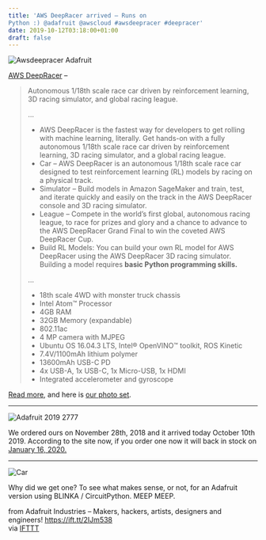 ```yaml
---
title: 'AWS DeepRacer arrived – Runs on
Python :) @adafruit @awscloud #awsdeepracer #deepracer'
date: 2019-10-12T03:18:00+01:00
draft: false
---
```


![Awsdeepracer Adafruit](https://cdn-blog.adafruit.com/uploads/2019/10/awsdeepracer_adafruit.jpg)

[AWS DeepRacer](https://aws.amazon.com/deepracer/) –

> Autonomous 1/18th scale race car driven by reinforcement learning, 3D racing simulator, and global racing league.
> 
> …
> 
> *   AWS DeepRacer is the fastest way for developers to get rolling with machine learning, literally. Get hands-on with a fully autonomous 1/18th scale race car driven by reinforcement learning, 3D racing simulator, and a global racing league.
> *   Car – AWS DeepRacer is an autonomous 1/18th scale race car designed to test reinforcement learning (RL) models by racing on a physical track.
> *   Simulator – Build models in Amazon SageMaker and train, test, and iterate quickly and easily on the track in the AWS DeepRacer console and 3D racing simulator.
> *   League – Compete in the world’s first global, autonomous racing league, to race for prizes and glory and a chance to advance to the AWS DeepRacer Grand Final to win the coveted AWS DeepRacer Cup.
> *   Build RL Models: You can build your own RL model for AWS DeepRacer using the AWS DeepRacer 3D racing simulator. Building a model requires **basic Python programming skills.**
> 
> …
> 
> *   18th scale 4WD with monster truck chassis
> *   Intel Atom™ Processor
> *   4GB RAM
> *   32GB Memory (expandable)
> *   802.11ac
> *   4 MP camera with MJPEG
> *   Ubuntu OS 16.04.3 LTS, Intel® OpenVINO™ toolkit, ROS Kinetic
> *   7.4V/1100mAh lithium polymer
> *   13600mAh USB-C PD
> *   4x USB-A, 1x USB-C, 1x Micro-USB, 1x HDMI
> *   Integrated accelerometer and gyroscope

[Read more](https://aws.amazon.com/deepracer/), and here is [our photo set](https://www.flickr.com/photos/adafruit/albums/72157711296527317).

* * *

![Adafruit 2019 2777](https://cdn-blog.adafruit.com/uploads/2019/10/adafruit_2019_2777.jpg)

We ordered ours on November 28th, 2018 and it arrived today October 10th 2019. According to the site now, if you order one now it will back in stock on [January 16, 2020.](https://www.amazon.com/dp/B07JMHRKQG)

* * *

![Car](https://cdn-blog.adafruit.com/uploads/2019/10/car.jpg)

Why did we get one? To see what makes sense, or not, for an Adafruit version using BLINKA / CircuitPython. MEEP MEEP.

  
  
from Adafruit Industries – Makers, hackers, artists, designers and engineers! https://ift.tt/2IJm538  
via [IFTTT](https://ifttt.com/?ref=da&site=blogger)